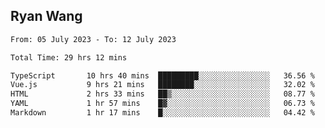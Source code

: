 ## Ryan Wang

<!--START_SECTION:waka-->

```txt
From: 05 July 2023 - To: 12 July 2023

Total Time: 29 hrs 12 mins

TypeScript       10 hrs 40 mins  █████████░░░░░░░░░░░░░░░░   36.56 %
Vue.js           9 hrs 21 mins   ████████░░░░░░░░░░░░░░░░░   32.02 %
HTML             2 hrs 33 mins   ██▒░░░░░░░░░░░░░░░░░░░░░░   08.77 %
YAML             1 hr 57 mins    █▓░░░░░░░░░░░░░░░░░░░░░░░   06.73 %
Markdown         1 hr 17 mins    █░░░░░░░░░░░░░░░░░░░░░░░░   04.42 %
```

<!--END_SECTION:waka-->
